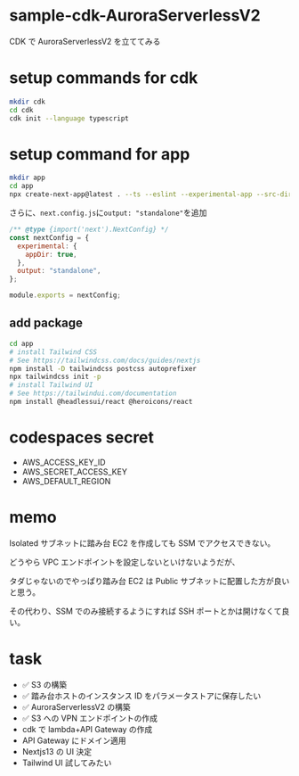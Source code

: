 # sample-cdk-AuroraServerlessV2

CDK で AuroraServerlessV2 を立ててみる

# setup commands for cdk

```sh
mkdir cdk
cd cdk
cdk init --language typescript
```

# setup command for app

```sh
mkdir app
cd app
npx create-next-app@latest . --ts --eslint --experimental-app --src-dir --use-npm --import-alias "@/*"

```

さらに、`next.config.js`に`output: "standalone"`を追加

```js
/** @type {import('next').NextConfig} */
const nextConfig = {
  experimental: {
    appDir: true,
  },
  output: "standalone",
};

module.exports = nextConfig;
```

## add package

```sh
cd app
# install Tailwind CSS
# See https://tailwindcss.com/docs/guides/nextjs
npm install -D tailwindcss postcss autoprefixer
npx tailwindcss init -p
# install Tailwind UI
# See https://tailwindui.com/documentation
npm install @headlessui/react @heroicons/react
```

# codespaces secret

- AWS_ACCESS_KEY_ID
- AWS_SECRET_ACCESS_KEY
- AWS_DEFAULT_REGION

# memo

Isolated サブネットに踏み台 EC2 を作成しても SSM でアクセスできない。

どうやら VPC エンドポイントを設定しないといけないようだが、

タダじゃないのでやっぱり踏み台 EC2 は Public サブネットに配置した方が良いと思う。

その代わり、SSM でのみ接続するようにすれば SSH ポートとかは開けなくて良い。

# task

- ✅ S3 の構築
- ✅ 踏み台ホストのインスタンス ID をパラメータストアに保存したい
- ✅ AuroraServerlessV2 の構築
- ✅ S3 への VPN エンドポイントの作成
- cdk で lambda+API Gateway の作成
- API Gateway にドメイン適用
- Nextjs13 の UI 決定
- Tailwind UI 試してみたい
